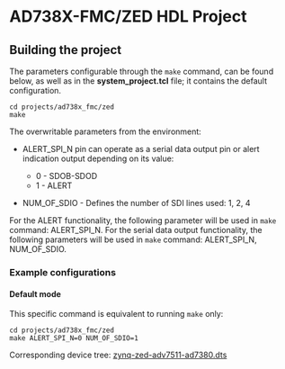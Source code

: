 # AD738X-FMC/ZED HDL Project

## Building the project

The parameters configurable through the `make` command, can be found below, as well as in the **system_project.tcl** file; it contains the default configuration.

```
cd projects/ad738x_fmc/zed
make
```

The overwritable parameters from the environment:

- ALERT_SPI_N pin can operate as a serial data output pin or alert indication output depending on its value:
   - 0 - SDOB-SDOD
   - 1 - ALERT

- NUM_OF_SDIO - Defines the number of SDI lines used: 1, 2, 4

For the ALERT functionality, the following parameter will be used in `make` command: ALERT_SPI_N.
For the serial data output functionality, the following parameters will be used in `make` command: ALERT_SPI_N, NUM_OF_SDIO.

### Example configurations

#### Default mode

This specific command is equivalent to running `make` only:

```
cd projects/ad738x_fmc/zed
make ALERT_SPI_N=0 NUM_OF_SDIO=1
```

Corresponding device tree: [zynq-zed-adv7511-ad7380.dts](https://github.com/analogdevicesinc/linux/blob/main/arch/arm/boot/dts/xilinx/zynq-zed-adv7511-ad7380.dts)